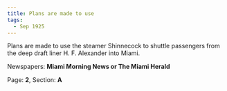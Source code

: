 ```yaml
---  
title: Plans are made to use  
tags:  
  - Sep 1925  
---  
```

  
Plans are made to use the steamer Shinnecock to shuttle passengers from the deep draft liner H. F. Alexander into Miami.  
  
Newspapers: **Miami Morning News or The Miami Herald**  
  
Page: **2**, Section: **A** 
